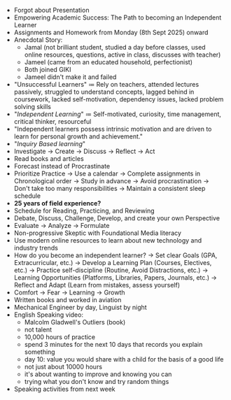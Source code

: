 - Forgot about Presentation 
- Empowering Academic Success: The Path to becoming an Independent Learner 
- Assignments and Homework from Monday (8th Sept 2025) onward
- Anecdotal Story:
	- Jamal (not brilliant student, studied a day before classes, used online resources, questions, active in class, discusses with teacher)  
	- Jameel (came from an educated household, perfectionist)
	- Both joined GIKI
	- Jameel didn't make it and failed
- "Unsuccessful Learners" $\coloneqq$ Rely on teachers, attended lectures passively, struggled to understand concepts, lagged behind in coursework, lacked self-motivation, dependency issues, lacked problem solving skills
- "*Independent Learning*" $\coloneqq$ Self-motivated, curiosity, time management, critical thinker, resourceful
- "Independent learners possess intrinsic motivation and are driven to learn for personal growth and achievement."
- "*Inquiry Based learning*"
- Investigate  $\to$ Create $\to$ Discuss $\to$ Reflect $\to$ Act
- Read books and articles
- Forecast instead of Procrastinate
- Prioritize Practice $\to$ Use a calendar $\to$ Complete assignments in Chronological order $\to$ Study in advance $\to$ Avoid procrastination $\to$ Don't take too many responsibilities $\to$ Maintain a consistent sleep schedule
- **25 years of field experience?**
- Schedule for Reading, Practicing, and Reviewing
- Debate, Discuss, Challenge, Develop, and create your own Perspective
- Evaluate $\to$ Analyze $\to$ Formulate
- Non-progressive Skeptic with Foundational Media literacy
- Use modern online resources to learn about new technology and industry trends
- How do you become an independent learner?
  $\to$ Set clear Goals (GPA, Extracurricular, etc.) 
  $\to$ Develop a Learning Plan (Courses, Electives, etc.) 
  $\to$ Practice self-discipline (Routine, Avoid Distractions, etc.)
  $\to$ Learning Opportunities (Platforms, Libraries, Papers, Journals, etc.)
  $\to$  Reflect and Adapt (Learn from mistakes, assess yourself)
- Comfort $\to$ Fear $\to$ Learning $\to$ Growth
- Written books and worked in aviation
- Mechanical Engineer by day, Linguist by night
- English Speaking video:
	- Malcolm Gladwell's Outliers (book)
	- not talent
	- 10,000 hours of practice
	- spend 3 minutes for the next 10 days that records you explain something
	- day 10: value you would share with a child for the basis of a good life
	- not just about 10000 hours 
	- it's about wanting to improve and knowing you can
	- trying what you don't know and try random things
- Speaking activities from next week